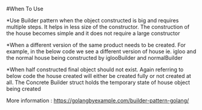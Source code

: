 #When To Use

*Use Builder pattern when the object constructed is big and requires multiple steps. It helps in less size of the constructor.  The construction of the house becomes simple and it does not require a large constructor

*When a different version of the same product needs to be created. For example, in the below code we see a different version of house ie. igloo and the normal house being constructed by iglooBuilder and normalBuilder

*When half constructed final object should not exist. Again referring to below code the house created will either be created fully or not created at all. The Concrete Builder struct holds the temporary state of house object being created


More information : https://golangbyexample.com/builder-pattern-golang/

